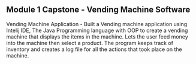 ## Module 1 Capstone - Vending Machine Software
Vending Machine Application - Built a Vending machine application using Intelij IDE, The Java Programming language with OOP to create a vending machine that displays the items in the machine. Lets the user feed money into the machine then select a product. The program keeps track of inventory and creates a log file for all the actions that took place on the machine.
